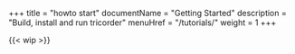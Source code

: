 +++
title = "howto start"
documentName = "Getting Started"
description = "Build, install and run tricorder"
menuHref = "/tutorials/"
weight = 1
+++

{{< wip >}}
